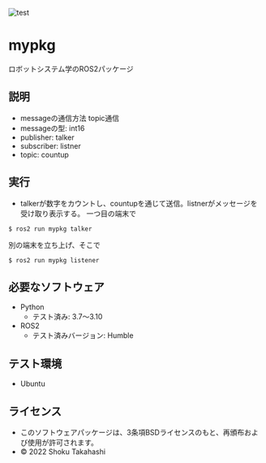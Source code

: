 ![test](https://github.com/s21c1072/mypkg/actions/workflows/test.yml/badge.svg)
# mypkg
ロボットシステム学のROS2パッケージ  

## 説明
* messageの通信方法 topic通信
* messageの型: int16
* publisher: talker
* subscriber: listner
* topic: countup

## 実行
* talkerが数字をカウントし、countupを通じて送信。listnerがメッセージを受け取り表示する。
一つ目の端末で
```
$ ros2 run mypkg talker
```
別の端末を立ち上げ、そこで
```
$ ros2 run mypkg listener
```

## 必要なソフトウェア
* Python
  * テスト済み: 3.7〜3.10   
* ROS2
  * テスト済みバージョン: Humble

## テスト環境
* Ubuntu

## ライセンス
 * このソフトウェアパッケージは、3条項BSDライセンスのもと、再頒布および使用が許可されます。
  * © 2022 Shoku Takahashi
